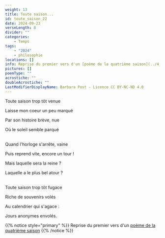```yaml
---
weight: 13
title: Toute saison...
id: toute_saison_22
date: 2024-09-23
verseLength: 8
divider: ""
categories:
    - Temps
tags:
    - "2024"
    - philosophie
locations: []
info: Reprise du premier vers d'un [poème de la quatrième saison](../4_quatrieme_saison/saison_fugace)
pictures: []
poemType: ""
acrostiche: ""
doubleAcrostiche: ""
LastModifierDisplayName: Barbara Post - Licence CC BY-NC-ND 4.0
---
```

Toute saison trop tôt venue

Laisse mon coeur un peu marqué

Par son histoire brève, nue

Où le soleil semble parqué

 \
Quand l'horloge s'arrête, vaine

Puis reprend vite, encore un tour !

Mais laquelle sera la reine ?

Laquelle a le plus bel atour ?

 \
Toute saison trop tôt fugace

Riche de souvenirs volés

Au calendrier qui s'agace :

Jours anonymes envolés.

<!-- FM:Snippet:Start data:{"id":"_simpleNotice","fields":[{"name":"content","value":"Reprise du premier vers d'un [poème de la quatrième saison](../4_quatrieme_saison/saison_fugace)"}]} -->
{{% notice style="primary" %}}
Reprise du premier vers d'un [poème de la quatrième saison](../4_quatrieme_saison/saison_fugace)
{{% /notice %}}
<!-- FM:Snippet:End -->